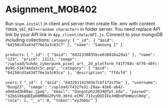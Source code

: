 # Asignment_MOB402
Run `$npm install` in client and server then create file .env with content `TOKEN_SEC_KEY=<random character>` in folder server.
You need replace API link by your API link in `App_client/data/API.js`.
Connect to your mongoDB including collections:
  `category`:
            `{
              "_id": {
                "$oid": "64250cd3a43d776e3a3c03c7"
               },
              "name": "Samsung 1"
              }`
              
   `products`:
              `{
                "_id": {
                  "$oid": "6432338035bce636016a29a1"
                },
                "name": "123",
                "price": 11111,
                "image": "/upload/Suhdo_cyberpunk_pixel_art__2d_platform_f41f768c-4f70-40fc-8a9d-534744da3c5c.png",
                "category": {
                  "$oid": "64250cd3a43d776e3a3c03ca"
                },
                "description": "ffdsfd"
              }`
              
   `users`:
             `{
                "_id": {
                  "$oid": "643291142503e7c6f172c75e"
                },
                "username": "Dung23",
                "image": "/upload/f4327a31-10aa-43e8-ab42-a9e6ad3b89ac.jpeg",
                "email": "dungntph22034@fpt.edu",
                "passwd": "$2b$10$qQEEpb0MR6U2PyY0.36tU.eCMV.711vyDQIIEeJHQbnPXmWycCHdq",
                "role": 1,
                "__v": 0,
                "token":"eyJhbGc"
              }`
